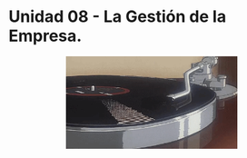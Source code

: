 # Unidad 08 - La Gestión de la Empresa.

<div align=center>
    <img src="../../extras/vinilo.gif" alt="vinilo" width="60%">
</div>